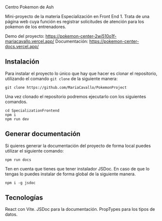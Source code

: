  Centro Pokemon de Ash

Mini-proyecto de la materia Especialización en Front End 1.
Trata de una página web cuya función es registrar solicitudes de atención para los pokemon de los entrenadores.

Demo del proyecto: https://pokemon-center-2wi510o1f-mariacavallo.vercel.app/
Documentación: https://pokemon-center-docs.vercel.app/

## Instalación

Para instalar el proyecto lo único que hay que hacer es clonar el repositorio, utilizando el comando `git clone` de la siguiente manera:

```
git clone https://github.com/MariaCavallo/PokemonProject
```

Una vez clonado el repositorio podremos ejecutarlo con los siguientes comandos.

```
cd SpecializationFrontend
npm i
npm run dev
```

## Generar documentación

Si quieres generar la documentación del proyecto de forma local puedes utilizar el siguiente comando:

```
npm run docs
```

Ten en cuenta que tienes que tener instalador JSDoc. En caso de que lo tengas lo puedes instalar de forma global de la siguiente manera.

```
npm i -g jsdoc
```

## Tecnologías

React con Vite.
JSDoc para la documentación.
PropTypes para los tipos de datos.